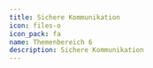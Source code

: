 ```yaml
---
title: Sichere Kommunikation
icon: files-o
icon_pack: fa
name: Themenbereich 6
description: Sichere Kommunikation
---
```

